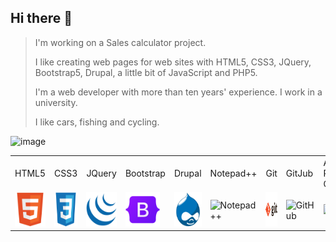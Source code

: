 ## Hi there 👋
<blockquote>
<p>I'm working on a Sales calculator project.</p>
<p>I like creating web pages for web sites with HTML5, CSS3, JQuery, Bootstrap5, Drupal, a little bit of JavaScript and PHP5.</p>
<p>I'm a web developer with more than ten years' experience. I work in a university.</p>
<p>I like cars, fishing and cycling.</p>
</blockquote>

![image](https://media2.giphy.com/media/v1.Y2lkPTc5MGI3NjExajZwcTR1b3h0aXk2Mjd5cWw2ZXkzcGluamJwajNteTJ5M2txODY1OSZlcD12MV9pbnRlcm5hbF9naWZfYnlfaWQmY3Q9Zw/LWJ7cKyiWPCnVyuAhT/giphy.webp)

<table>
  <tr>
    <td>HTML5</td>
    <td>CSS3</td>
    <td>JQuery</td>
    <td>Bootstrap</td>
    <td>Drupal</td>
    <td>Notepad++</td>
    <td>Git</td>
    <td>GitJub</td>
    <td>Adobe Photoshop CC</td>
    <td>Adobe DreamWeaver CC</td>
  </tr>
  <tr>
    <td><img src="https://github.com/devicons/devicon/blob/master/icons/html5/html5-original.svg" title="html5" alt="html5" width="55" height="55"/></td>
    <td><img src="https://github.com/devicons/devicon/blob/master/icons/css3/css3-original.svg" title="css3" alt="css3" width="55" height="55"/></td>
    <td><img src="https://github.com/devicons/devicon/blob/master/icons/jquery/jquery-original.svg" title="jquery" alt="jquery" width="55" height="55"/></td>
    <td><img src="https://github.com/devicons/devicon/blob/master/icons/bootstrap/bootstrap-original.svg" title="Bootstrap" alt="Bootstrap" width="55" height="55"/></td>
    <td><img src="https://github.com/devicons/devicon/blob/master/icons/drupal/drupal-original.svg" title="drupal" alt="drupal" width="55" height="55"/></td>
    <td><img src="https://upload.wikimedia.org/wikipedia/commons/0/0f/Notepad%2B%2B_Logo.png" title="Notepad++" alt="Notepad++" width="55" height="55"/></td>
    <td><img src="https://github.com/devicons/devicon/blob/master/icons/git/git-original-wordmark.svg" title="Git" alt="Git" width="55" height="55"/></td>
    <td><img src="https://upload.wikimedia.org/wikipedia/commons/thumb/9/91/Octicons-mark-github.svg/600px-Octicons-mark-github.svg.png" title="GitHub" alt="GitHub" width="55" height="55"/></td>
    <td><img src="https://img.shields.io/badge/-Adobe%20Photoshop-31A8FF?logo=adobe-photoshop&logoColor=black&style=for-the-badge"/></td>
    <td><img src="https://img.shields.io/badge/Adobe%20Dreamweaver-FF61F6.svg?style=for-the-badge&logo=Adobe-Dreamweaver&logoColor=white"/></td>
  </tr>
</table>


<!--
**Artsttk/artsttk** is a ✨ _special_ ✨ repository because its `README.md` (this file) appears on your GitHub profile.

Here are some ideas to get you started:

- 🔭 I’m currently working on ...
- 🌱 I’m currently learning ...
- 👯 I’m looking to collaborate on ...
- 🤔 I’m looking for help with ...
- 💬 Ask me about ...
- 📫 How to reach me: ...
- 😄 Pronouns: ...
- ⚡ Fun fact: ...
-->
